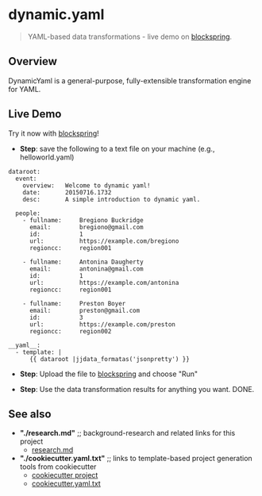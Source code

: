 # dynamic.yaml

> YAML-based data transformations - live demo on [blockspring](https://open.blockspring.com/dreftymac/2dc5183fbb912fc3c553fc14bbe15e43).

## Overview

DynamicYaml is a general-purpose, fully-extensible transformation engine for YAML.

## Live Demo

Try it now with [blockspring](https://open.blockspring.com/dreftymac/2dc5183fbb912fc3c553fc14bbe15e43)!

* **Step**: save the following to a text file on your machine (e.g., helloworld.yaml)
```
dataroot:
  event:
    overview:   Welcome to dynamic yaml!
    date:       20150716.1732
    desc:       A simple introduction to dynamic yaml.
    
  people:
    - fullname:     Bregiono Buckridge
      email:        bregiono@gmail.com    
      id:           1
      url:          https://example.com/bregiono
      regioncc:     region001
      
    - fullname:     Antonina Daugherty
      email:        antonina@gmail.com
      id:           1
      url:          https://example.com/antonina
      regioncc:     region001
      
    - fullname:     Preston Boyer
      email:        preston@gmail.com
      id:           3
      url:          https://example.com/preston
      regioncc:     region002
    
__yaml__:
  - template: |
      {{ dataroot |jjdata_formatas('jsonpretty') }}
```

* **Step**: Upload the file to [blockspring](https://open.blockspring.com/dreftymac/2dc5183fbb912fc3c553fc14bbe15e43) and choose "Run"

* **Step**: Use the data transformation results for anything you want. DONE.

## See also

* **"./research.md"** ;; background-research and related links for this project
    * [research.md](https://github.com/dreftymac/dynamic.yaml/blob/master/research.md)
* **"./cookiecutter.yaml.txt"** ;; links to template-based project generation tools from cookiecutter
    * [cookiecutter project](https://github.com/audreyr/cookiecutter)
    * [cookiecutter.yaml.txt](https://github.com/dreftymac/dynamic.yaml/blob/master/cookiecutter.yaml.txt)

